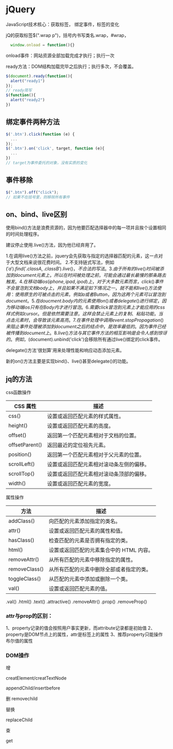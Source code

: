 # jQuery

JavaScript技术核心：获取标签， 绑定事件，标签的变化

jQ的获取标签$(".wrap p")，括号内书写类名.wrap，#wrap，

```js
  window.onload = function(){}
```

onload事件：网站资源全部加载完成才执行；执行一次

ready方法：DOM结构加载完毕之后执行；执行多次，不会覆盖。

```js
$(document).ready(function(){
  alert("ready1")
});
// ready简写
$(function(){
  alert("ready2")
})
```

## 绑定事件两种方法

```js
$('.btn').click(function (e) {
  ...
});
$('.btn').on('click', target, function (e){
  ...
})
// target为事件委托的对象，没有实质的变化
```

## 事件移除

```js
$(".btn").off("click");
// 如果不在括号里，则移除所有事件
```

## on、bind、live区别

使用bind()方法是浪费资源的，因为他要匹配选择器中的每一项并且挨个设置相同的时间处理程序。

建议停止使用.live()方法，因为他已经弃用了。

1.在调用live()方法之前，jquery会先获取与指定的选择器匹配的元素，这一点对于大型文档来说很花费时间。
2.不支持链式写法，例如$('a').find('.classA, .classB').live()，不合法的写法。
3.由于所有的live()时间被添加到document元素上，所以在时间被处理之前，可能会通过最长最慢的那条路去触发。
4.在移动端ios(iphone,ipad,ipod)上，对于大多数元素而言，click()事件不会冒泡到文档body上，并且如果不满足如下情况之一，就不能和live()方法使用：使用原生的可被点击的元素，例如a或者Button，因为这两个元素可以冒泡到document。
5.在doucment.body内的元素使用on()或者delegate()进行绑定，因为移动端ios只有在Body内才进行冒泡。
6.需要click冒泡到元素上才能应用的css样式例如cursor。但是依然需要注意，这样会禁止元素上的复制、粘贴功能，当点击元素时，会导致该元素高亮。
7.在事件处理中调用event.stopPropagation()来阻止事件处理被添加到document之后的结点中，是效率最低的。因为事件已经被传播到document上。
8.live()方法与其它事件方法的相互影响是会令人感到惊讶的。例如，$(document).unbind('click')会移除所有通过live()绑定的click事件。

delegate()方法'很划算'用来处理性能和响应动态添加元素。

新的on()方法主要是实现bind()、live()甚至delegate()的功能。

## jq的方法

css函数操作

|CSS 属性|描述|
|-|-|
|css()|设置或返回匹配元素的样式属性。|
|height()|设置或返回匹配元素的高度。|
|offset()|返回第一个匹配元素相对于文档的位置。|
|offsetParent()|返回最近的定位祖先元素。|
|position()|返回第一个匹配元素相对于父元素的位置。|
|scrollLeft()|设置或返回匹配元素相对滚动条左侧的偏移。|
|scrollTop()|设置或返回匹配元素相对滚动条顶部的偏移。|
|width()|设置或返回匹配元素的宽度。|

属性操作

|方法|描述|
|-|-|
|addClass()|向匹配的元素添加指定的类名。|
|attr()|设置或返回匹配元素的属性和值。|
|hasClass()|检查匹配的元素是否拥有指定的类。|
|html()|设置或返回匹配的元素集合中的 HTML 内容。|
|removeAttr()|从所有匹配的元素中移除指定的属性。|
|removeClass()|从所有匹配的元素中删除全部或者指定的类。|
|toggleClass()|从匹配的元素中添加或删除一个类。|
|val()|设置或返回匹配元素的值。|

.val() .html() .text() .attractive() .removeAttr()  .prop()  .removeProp()

### attr与prop的区别：

1、property记录的值会按照用户事实更新，而attribute记录都是初始值
2、property是DOM节点上的属性，attr是标签上的属性
3、推荐property只能操作布尔值的属性

### DOM操作

增

creatElement/creatTextNode

appendChild/insertbefore

删
removechild

替换

replaceChild

查

get